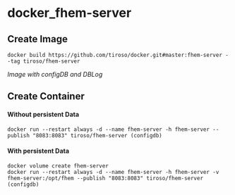 <h1>docker_fhem-server</h1>
<h2>Create Image</h2>
<p>
  <code>docker build https://github.com/tiroso/docker.git#master:fhem-server --tag tiroso/fhem-server</code>
</p>
<i>Image with configDB and DBLog</i>
<h2>Create Container</h2>
<h4>Without persistent Data</h4>
<p>
  <code>docker run --restart always -d --name fhem-server -h fhem-server --publish "8083:8083" tiroso/fhem-server (configdb)</code><br>
</p>
<h4>With persistent Data</h4>
<p>
  <code>docker volume create fhem-server</code><br>
  <code>docker run --restart always -d --name fhem-server -h fhem-server -v fhem-server:/opt/fhem --publish "8083:8083" tiroso/fhem-server (configdb)</code><br>
</p>
